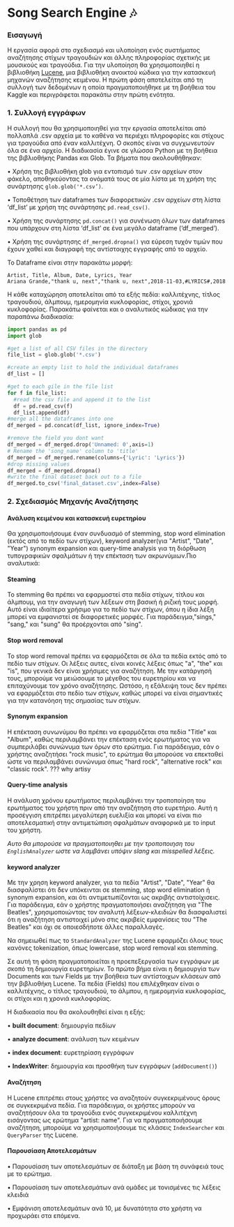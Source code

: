 # Song Search Engine :notes:

### Εισαγωγή

Η εργασία αφορά στο σχεδιασμό και υλοποίηση ενός συστήματος αναζήτησης στίχων τραγουδιών και άλλης πληροφορίας σχετικής με μουσικούς και τραγούδια. Για την υλοποίηση θα χρησιμοποιηθεί η βιβλιοθήκη [Lucene](https://lucene.apache.org/), μια βιβλιοθήκη ανοικτού κώδικα για την κατασκευή μηχανών αναζήτησης κειμένου.
Η πρώτη φάση αποτελείται από τη συλλογή των δεδομένων η οποία πραγματοποιήθηκε με τη βοήθεια του Kaggle και περιγράφεται παρακάτω στην πρώτη ενότητα.

### 1. Συλλογή εγγράφων

Η συλλογή που θα χρησιμοποιηθεί για την εργασία αποτελείται από πολλαπλά .csv αρχεία με το καθένα να περιέχει πληροφορίες και στίχους για τραγούδια από έναν καλλιτέχνη. Ο σκοπός είναι να συγχωνευτούν όλα σε ένα αρχείο. Η διαδικασία έγινε σε γλώσσα Python με τη βοήθεια της βιβλιοθήκης Pandas και Glob.
Τα βήματα που ακολουθήθηκαν:

   • Χρήση της βιβλιοθήκη glob για εντοπισμό των .csv αρχείων στον φάκελο, αποθηκεύοντας τα ονόματά τους σε μία λίστα με τη χρήση της συνάρτησης `glob.glob('*.csv’)`. 
   
   • Τοποθέτηση των dataframes των διαφορετικών .csv αρχείων στη λίστα ‘df_list’ με χρήση της συνάρτησης `pd.read_csv()`.
   
   • Χρήση της συνάρτησης `pd.concat()` για συνένωση όλων των dataframes που υπάρχουν στη λίστα ‘df_list’ σε ένα μεγάλο dataframe (‘df_merged’).
 
   • Χρήση της συνάρτησης `df_merged.dropna()` για εύρεση τυχόν τιμών που έχουν χαθεί και διαγραφή της αντίστοιχης εγγραφής από το αρχείο.

Το Dataframe είναι στην παρακάτω μορφή:

```
Artist, Title, Album, Date, Lyrics, Year
Ariana Grande,"thank u, next","thank u, next",2018-11-03,#LYRICS#,2018
```

Η κάθε καταχώρηση αποτελείται από τα εξής πεδία: καλλιτέχνης, τίτλος τραγουδιού, άλμπουμ, ημερομηνία κυκλοφορίας, στίχοι, χρονιά κυκλοφορίας.
Παρακάτω φαίνεται και ο αναλυτικός κώδικας για την παραπάνω διαδικασία:

```py
import pandas as pd     
import glob

#get a list of all CSV files in the directory  
file_list = glob.glob('*.csv')

#create an empty list to hold the individual dataframes    
df_list = []

#get to each gile in the file list           
for f in file_list:        
  #read the csv file and append it to the list  
  df = pd.read_csv(f)
  df_list.append(df)
#merge all the dataframes into one   
df_merged = pd.concat(df_list, ignore_index=True)

#remove the field you dont want
df_merged = df_merged.drop('Unnamed: 0',axis=1)
# Rename the 'song_name' column to 'title'
df_merged = df_merged.rename(columns={'Lyric': 'Lyrics'})
#drop missing values
df_merged = df_merged.dropna()
#write the final dataset back out to a file
df_merged.to_csv('final_dataset.csv',index=False)       
```


### 2. Σχεδιασμός Μηχανής Αναζήτησης

#### Ανάλυση κειμένου και κατασκευή ευρετηρίου

Θα χρησιμοποιήσουμε έναν συνδυασμό of stemming, stop word elimination (εκτός από το πεδίο των στίχων),  keyword analyzer(για "Artist", "Date", "Year")  synonym expansion και  query-time analysis για τη διόρθωση τυπογραφικών σφαλμάτων ή την επέκταση των ακρωνύμιων.Πιο αναλυτικά:

#### Steaming

Το stemming θα πρέπει να εφαρμοστεί στα πεδία στίχων, τίτλου και άλμπουμ, για την αναγωγή των λέξεων στη βασική ή ριζική τους μορφή. Αυτό είναι ιδιαίτερα χρήσιμο για το πεδίο των στίχων, όπου η ίδια λέξη μπορεί να εμφανιστεί σε διαφορετικές μορφές. Για παράδειγμα,"sings," "sang," και "sung" θα προέρχονται από "sing".

#### Stop word removal

Το stop word removal πρέπει να εφαρμόζεται σε όλα τα πεδία εκτός από το πεδίο των στίχων. Οι λέξεις αυτες, είναι κοινές λέξεις όπως "a", "the" και "is", που γενικά δεν είναι χρήσιμες για αναζήτηση. Με την κατάργησή τους, μπορούμε να μειώσουμε το μέγεθος του ευρετηρίου και να επιταχύνουμε τον χρόνο αναζήτησης. Ωστόσο, η εξάλειψη τους δεν πρέπει να εφαρμόζεται στο πεδίο των στίχων, καθώς μπορεί να είναι σημαντικές για την κατανόηση της σημασίας των στίχων.

#### Synonym expansion 

Η επέκταση συνωνύμου θα πρέπει να εφαρμόζεται στα πεδία "Title" και "Album", καθώς περιλαμβάνει την επέκταση ενός ερωτήματος για να συμπεριλάβει συνώνυμα των όρων στο ερώτημα. Για παράδειγμα, εάν ο χρήστης αναζητήσει "rock music", το ερώτημα θα μπορούσε να επεκταθεί ώστε να περιλαμβάνει συνώνυμα όπως "hard rock", "alternative rock" και "classic rock". ??? why artisy

####  Query-time analysis

Η ανάλυση χρόνου ερωτήματος περιλαμβάνει την τροποποίηση του ερωτήματος του χρήστη πριν από την αναζήτηση στο ευρετήριο. Αυτή η προσέγγιση επιτρέπει μεγαλύτερη ευελιξία και μπορεί να είναι πιο αποτελεσματική στην αντιμετώπιση σφαλμάτων αναφορικά με το input του χρήστη. 

*Αυτο θα μπορούσε να πραγματοποιηθει με την τροποποιηση του `EnglishAnalyzer` ωστε να λαμβάνει υπόψιν slang και misspelled λέξεις.*

####  keyword analyzer

Με την χρηση keyword analyzer, για τα πεδία "Artist", "Date", "Year"  θα διασφαλίστει ότι δεν υπόκεινται σε stemming, stop word elimination ή synonym expansion, και ότι αντιμετωπίζονται ως ακριβής αντιστοίχισεις. Για παράδειγμα, εάν ο χρήστης πραγματοποιήσει αναζήτηση για "The Beatles", χρησιμοποιώντας τον αναλυτή λέξεων-κλειδιών θα διασφαλιστεί ότι η αναζήτηση αντιστοιχεί μόνο στις ακριβείς εμφανίσεις του "The Beatles" και όχι σε οποιεσδήποτε άλλες παραλλαγές.


Να σημειωθεί πως το `StandardAnalyzer` της Lucene εφαρμόζει όλους τους κανόνες tokenization, όπως  lowercase, stop word removal και stemming.

Σε αυτή τη φάση πραγματοποιείται η προεπεξεργασία των εγγράφων με σκοπό τη δημιουργία
ευρετηρίων. Το πρώτο βήμα είναι η δημιουργία των Documents και των Fields με την βοήθεια των
αντίστοιχων κλάσεων από την βιβλιοθήκη Lucene. Τα πεδία (Fields) που επιλέχθηκαν είναι ο
καλλιτέχνης, ο τίτλος τραγουδιού, το άλμπου, η ημερομηνία κυκλοφορίας, οι στίχοι και η χρονιά
κυκλοφορίας.

Η διαδικασία που θα ακολουθηθεί είναι η εξής:

• **built document**: δημιουργία πεδίων

• **analyze document**: ανάλυση των κειμένων

• **index document**: ευρετηρίαση εγγράφων

• **IndexWriter**: δημιουργία και προσθήκη των εγγράφων (`addDocument()`)

#### Αναζήτηση 

Η Lucene επιτρέπει στους χρήστες να αναζητούν συγκεκριμένους όρους σε συγκεκριμένα πεδία. Για
παράδειγμα, οι χρήστες μπορούν να αναζητήσουν όλα τα τραγούδια ενός συγκεκριμένου καλλιτέχνη
εισάγοντας ως ερώτημα "artist: name".
Για να πραγματοποιήσουμε αναζήτηση, μπορούμε να χρησιμοποιήσουμε τις κλάσεις `IndexSearcher` και
`QueryParser` της Lucene.

#### Παρουσίαση Αποτελεσμάτων

• Παρουσίαση των αποτελεσμάτων σε διάταξη με βάση τη συνάφειά τους με το ερώτημα.

• Παρουσίαση των αποτελεσμάτων ανά ομάδες με τονισμένες τις λέξεις κλειδιά

• Εμφάνιση αποτελεσμάτων ανά 10, με δυνατότητα στο χρήστη να προχωράει στα επόμενα.








